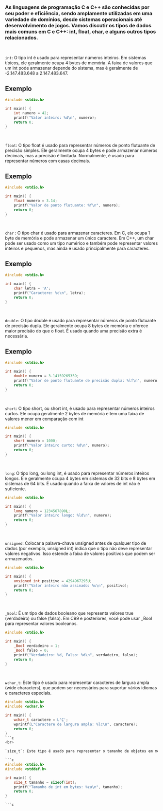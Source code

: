### As linguagens de programação C e C++ são conhecidas por seu poder e eficiência, sendo amplamente utilizadas em uma variedade de domínios, desde sistemas operacionais até desenvolvimento de jogos. Vamos discutir os tipos de dados mais comuns em C e C++: int, float, char, e alguns outros tipos relacionados.

<br> 

`int`:  O tipo int é usado para representar números inteiros. Em sistemas típicos, ele geralmente ocupa 4 bytes de memória. A faixa de valores que um int pode armazenar depende do sistema, mas é geralmente de -2.147.483.648 a 2.147.483.647.

## Exemplo

```c
#include <stdio.h>

int main() {
    int numero = 42;
    printf("Valor inteiro: %d\n", numero);
    return 0;
}
```

<br>

`float`: O tipo float é usado para representar números de ponto flutuante de precisão simples. Ele geralmente ocupa 4 bytes e pode armazenar números decimais, mas a precisão é limitada. Normalmente, é usado para representar números com casas decimais.

## Exemplo

```c
#include <stdio.h>

int main() {
    float numero = 3.14;
    printf("Valor de ponto flutuante: %f\n", numero);
    return 0;
}
```

<br>

`char` : O tipo char é usado para armazenar caracteres. Em C, ele ocupa 1 byte de memória e pode armazenar um único caractere. Em C++, um char pode ser usado como um tipo numérico e também pode representar valores inteiros e pequenos, mas ainda é usado principalmente para caracteres.

## Exemplo

```c
#include <stdio.h>

int main() {
    char letra = 'A';
    printf("Caractere: %c\n", letra);
    return 0;
}
```

<br>

`double`: O tipo double é usado para representar números de ponto flutuante de precisão dupla. Ele geralmente ocupa 8 bytes de memória e oferece maior precisão do que o float. É usado quando uma precisão extra é necessária.

## Exemplo 

```c
#include <stdio.h>

int main() {
    double numero = 3.14159265359;
    printf("Valor de ponto flutuante de precisão dupla: %lf\n", numero);
    return 0;
}
```

 <br> 

`short`: O tipo short, ou short int, é usado para representar números inteiros curtos. Ele ocupa geralmente 2 bytes de memória e tem uma faixa de valores menor em comparação com int

```c
#include <stdio.h>

int main() {
    short numero = 1000;
    printf("Valor inteiro curto: %d\n", numero);
    return 0;
}

```

<br>

`long`: O tipo long, ou long int, é usado para representar números inteiros longos. Ele geralmente ocupa 4 bytes em sistemas de 32 bits e 8 bytes em sistemas de 64 bits. É usado quando a faixa de valores de int não é suficiente.

```c
#include <stdio.h>

int main() {
    long numero = 1234567890L;
    printf("Valor inteiro longo: %ld\n", numero);
    return 0;
}
```

<br>

`unsigned`: Colocar a palavra-chave unsigned antes de qualquer tipo de dados (por exemplo, unsigned int) indica que o tipo não deve representar valores negativos. Isso estende a faixa de valores positivos que podem ser armazenados.

```c
#include <stdio.h>

int main() {
    unsigned int positivo = 4294967295U;
    printf("Valor inteiro não assinado: %u\n", positivo);
    return 0;
}
```

<br>

`_Bool`: É um tipo de dados booleano que representa valores true (verdadeiro) ou false (falso). Em C99 e posteriores, você pode usar _Bool para representar valores booleanos.

```c
#include <stdio.h>

int main() {
    _Bool verdadeiro = 1;
    _Bool falso = 0;
    printf("Verdadeiro: %d, Falso: %d\n", verdadeiro, falso);
    return 0;
}
```
<br>

`wchar_t`: Este tipo é usado para representar caracteres de largura ampla (wide characters), que podem ser necessários para suportar vários idiomas e caracteres especiais.

```c
#include <stdio.h>
#include <wchar.h>

int main() {
    wchar_t caractere = L'Ç';
    wprintf(L"Caractere de largura ampla: %lc\n", caractere);
    return 0;
}
```c
<br>

`size_t`: Este tipo é usado para representar o tamanho de objetos em memória. É usado com funções de alocação de memória e para índices de matriz.

```c
#include <stdio.h>
#include <stddef.h>

int main() {
    size_t tamanho = sizeof(int);
    printf("Tamanho de int em bytes: %zu\n", tamanho);
    return 0;
}

```c